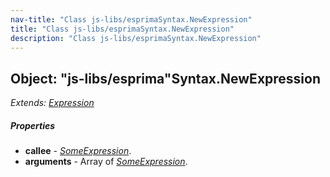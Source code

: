 ```yaml
---
nav-title: "Class js-libs/esprimaSyntax.NewExpression"
title: "Class js-libs/esprimaSyntax.NewExpression"
description: "Class js-libs/esprimaSyntax.NewExpression"
---
```

## Object: "js-libs/esprima"Syntax.NewExpression  
_Extends:_ [_Expression_](../../../js-libs/esprima/Syntax/Expression.md)

##### Properties
 - **callee** - [_SomeExpression_](../../../js-libs/esprima/Syntax/SomeExpression.md).
 - **arguments** - Array of [_SomeExpression_](../../../js-libs/esprima/Syntax/SomeExpression.md).